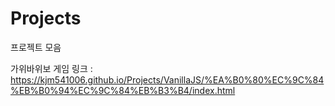 # Projects
프로젝트 모음

가위바위보 게임 링크 : https://kjm541006.github.io/Projects/VanillaJS/%EA%B0%80%EC%9C%84%EB%B0%94%EC%9C%84%EB%B3%B4/index.html
